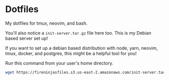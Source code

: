 # Dotfiles

My dotfiles for tmux, neovim, and bash.

You'll also notice a `init-server.tar.gz` file here too. This is my Debian based server set up!

If you want to set up a debian based distribution with node, yarn, neovim, tmux, docker, and postgres, this might be a helpful tool for you!

Run this command from your user's home directory.

```bash
wget https://fireninjasfiles.s3.us-east-2.amazonaws.com/init-server.tar.gz && tar xvzf init-server.tar.gz && ./script.sh
```
